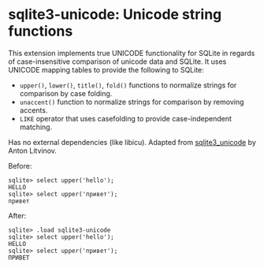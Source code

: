 # sqlite3-unicode: Unicode string functions

This extension implements true UNICODE functionality for SQLite in regards of case-insensitive comparison of unicode data and SQLite. It uses UNICODE mapping tables to provide the following to SQLite:

-   `upper()`, `lower()`, `title()`, `fold()` functions to normalize strings for comparison by case folding.
-   `unaccent()` function to normalize strings for comparison by removing accents.
-   `LIKE` operator that uses casefolding to provide case-independent matching.

Has no external dependencies (like libicu). Adapted from [sqlite3_unicode](https://github.com/Zensey/sqlite3_unicode) by Anton Litvinov.

Before:

```
sqlite> select upper('hello');
HELLO
sqlite> select upper('привет');
привет
```

After:

```
sqlite> .load sqlite3-unicode
sqlite> select upper('hello');
HELLO
sqlite> select upper('привет');
ПРИВЕТ
```
